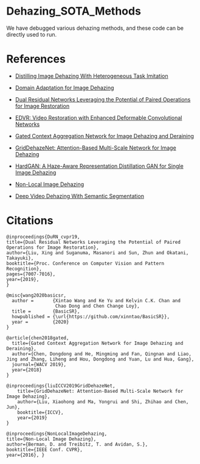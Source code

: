 # Dehazing_SOTA_Methods
 We have debugged various dehazing methods, and these code can be directly used to run.


# References
- [Distilling Image Dehazing With Heterogeneous Task Imitation](https://openaccess.thecvf.com/content_CVPR_2020/papers/Hong_Distilling_Image_Dehazing_With_Heterogeneous_Task_Imitation_CVPR_2020_paper.pdf)

- [Domain Adaptation for Image Dehazing](https://openaccess.thecvf.com/content_CVPR_2020/papers/Shao_Domain_Adaptation_for_Image_Dehazing_CVPR_2020_paper.pdf)

- [Dual Residual Networks Leveraging the Potential of Paired Operations
for Image Restoration](https://arxiv.org/pdf/1903.08817.pdf)

- [EDVR: Video Restoration with Enhanced Deformable Convolutional Networks](https://openaccess.thecvf.com/content_CVPRW_2019/papers/NTIRE/Wang_EDVR_Video_Restoration_With_Enhanced_Deformable_Convolutional_Networks_CVPRW_2019_paper.pdf)

- [Gated Context Aggregation Network for Image Dehazing and Deraining](https://arxiv.org/pdf/1811.08747.pdf)

- [GridDehazeNet: Attention-Based Multi-Scale Network for Image Dehazing](https://xiaohongliu.ca/GridDehazeNet/resource/GridDehazeNet.pdf)

- [HardGAN: A Haze-Aware Representation Distillation GAN for Single Image Dehazing](https://link.springer.com/chapter/10.1007/978-3-030-58539-6_43)

- [Non-Local Image Dehazing](https://www.eng.tau.ac.il/~berman/NonLocalDehazing/NonLocalDehazing_CVPR2016.pdf)

- [Deep Video Dehazing With Semantic Segmentation](https://ieeexplore.ieee.org/abstract/document/8492451)
# Citations

```
@inproceedings{DuRN_cvpr19,
title={Dual Residual Networks Leveraging the Potential of Paired Operations for Image Restoration},
author={Liu, Xing and Suganuma, Masanori and Sun, Zhun and Okatani, Takayuki},
booktitle={Proc. Conference on Computer Vision and Pattern Recognition},
pages={7007-7016},
year={2019},
}
```

```
@misc{wang2020basicsr,
  author =       {Xintao Wang and Ke Yu and Kelvin C.K. Chan and
                  Chao Dong and Chen Change Loy},
  title =        {BasicSR},
  howpublished = {\url{https://github.com/xinntao/BasicSR}},
  year =         {2020}
}
```

```
@article{chen2018gated,
  title={Gated Context Aggregation Network for Image Dehazing and Deraining},
  author={Chen, Dongdong and He, Mingming and Fan, Qingnan and Liao, Jing and Zhang, Liheng and Hou, Dongdong and Yuan, Lu and Hua, Gang},
  journal={WACV 2019},
  year={2018}
}
```

```
@inproceedings{liuICCV2019GridDehazeNet,
    title={GridDehazeNet: Attention-Based Multi-Scale Network for Image Dehazing},
    author={Liu, Xiaohong and Ma, Yongrui and Shi, Zhihao and Chen, Jun},
    booktitle={ICCV},
    year={2019}
}
```

```
@inproceedings{NonLocalImageDehazing,
title={Non-Local Image Dehazing},
author={Berman, D. and Treibitz, T. and Avidan, S.},
booktitle={IEEE Conf. CVPR},
year={2016}, }
```


